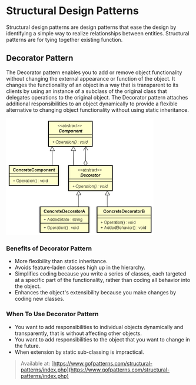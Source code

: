 # Structural Design Patterns

Structural design patterns are design patterns that ease the design by
identifying a simple way to realize relationships between entities. Structural
patterns are for tying together existing function.

## Decorator Pattern

The Decorator pattern enables you to add or remove object functionality without
changing the external appearance or function of the object. It changes the
functionality of an object in a way that is transparent to its clients by using
an instance of a subclass of the original class that delegates operations to the
original object. The Decorator pattern attaches additional responsibilities to
an object dynamically to provide a flexible alternative to changing object
functionality without using static inheritance.

<img src="decorator.png" width=400>

### Benefits of Decorator Pattern

* More flexibility than static inheritance.
* Avoids feature-laden classes high up in the hierarchy.
* Simplifies coding because you write a series of classes, each targeted at a
specific part of the functionality, rather than coding all behavior into the
object.
* Enhances the object's extensibility because you make changes by coding new
classes.

### When To Use Decorator Pattern

* You want to add responsibilities to individual objects dynamically and
transparently, that is without affecting other objects.
* You want to add responsibilities to the object that you want to change in the
future.
* When extension by static sub-classing is impractical.

> Available at:
[https://www.gofpatterns.com/structural-patterns/index.php](https://www.gofpatterns.com/structural-patterns/index.php)
